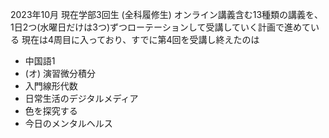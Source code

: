 2023年10月 現在学部3回生 (全科履修生)
オンライン講義含む13種類の講義を、1日2つ(水曜日だけは3つ)ずつローテーションして受講していく計画で進めている
現在は4周目に入っており、すでに第4回を受講し終えたのは
- 中国語1
- (オ) 演習微分積分
- 入門線形代数
- 日常生活のデジタルメディア
- 色を探究する
- 今日のメンタルヘルス

